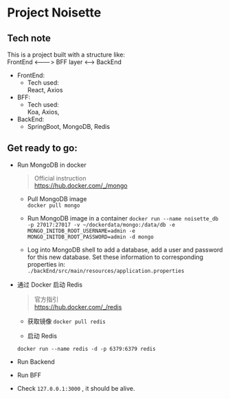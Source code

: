 # Project Noisette

## Tech note  

This is a project built with a structure like:  
FrontEnd <---> BFF layer <--> BackEnd

- FrontEnd:
    - Tech used:  
        React, Axios  
- BFF:  
    - Tech used:  
    Koa, Axios, 
- BackEnd:
    - SpringBoot, MongoDB, Redis


## Get ready to go:  

- Run MongoDB in docker

    > Official  instruction  
    https://hub.docker.com/_/mongo  

    - Pull MongoDB image  
    `docker pull mongo`

    - Run MongoDB image in a container 
    `docker run --name noisette_db -p 27017:27017 -v ~/dockerdata/mongo:/data/db -e MONGO_INITDB_ROOT_USERNAME=admin -e MONGO_INITDB_ROOT_PASSWORD=admin -d mongo`

    - Log into MongoDB shell to add a database, add a user and password for this new database. Set these information to corresponding properties in:  
    `./backEnd/src/main/resources/application.properties`

- 通过 Docker 启动 Redis

    > 官⽅指引  
    https://hub.docker.com/_/redis


    - 获取镜像
    `docker pull redis `


    - 启动 Redis

    `docker run --name redis -d -p 6379:6379 redis`

- Run Backend
- Run BFF

- Check `127.0.0.1:3000` , it should be alive.